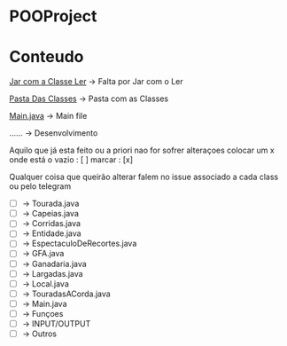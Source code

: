  #                       POOProject


#                       Conteudo
                        
[Jar com a Classe Ler](https://github.com/arctumn/POOProject/blob/master/myinputs.jar) -> Falta por Jar com o Ler

[Pasta Das Classes](https://github.com/arctumn/POOProject/tree/master/src/com/POOProject) -> Pasta com as Classes

[Main.java](https://github.com/arctumn/POOProject/blob/master/src/com/POOProject/Main.java) -> Main file


...... -> Desenvolvimento

Aquilo que já esta feito ou a priori nao for sofrer alteraçoes colocar um x onde está o vazio : [ ] marcar : [x]

Qualquer coisa que queirão alterar falem no issue associado a cada class ou pelo telegram

- [ ] -> Tourada.java
- [ ] -> Capeias.java
- [ ] -> Corridas.java
- [ ] -> Entidade.java
- [ ] -> EspectaculoDeRecortes.java
- [ ] -> GFA.java
- [ ] -> Ganadaria.java
- [ ] -> Largadas.java
- [ ] -> Local.java
- [ ] -> TouradasACorda.java
- [ ] -> Main.java
- [ ] -> Funçoes
- [ ] -> INPUT/OUTPUT
- [ ] -> Outros
